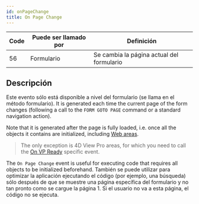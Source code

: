 ```yaml
---
id: onPageChange
title: On Page Change
---
```


| Code | Puede ser llamado por | Definición                                |
| ---- | --------------------- | ----------------------------------------- |
| 56   | Formulario            | Se cambia la página actual del formulario |

## Descripción

Este evento sólo está disponible a nivel del formulario (se llama en el método formulario). It is generated each time the current page of the form changes (following a call to the `FORM GOTO PAGE` command or a standard navigation action).

Note that it is generated after the page is fully loaded, i.e. once all the objects it contains are initialized, including [Web areas](FormObjects/webArea_overview.md).

> The only exception is 4D View Pro areas, for which you need to call the [On VP Ready](onVpReady.md) specific event.

The `On Page Change` event is useful for executing code that requires all objects to be initialized beforehand. También se puede utilizar para optimizar la aplicación ejecutando el código (por ejemplo, una búsqueda) sólo después de que se muestre una página específica del formulario y no tan pronto como se cargue la página 1. Si el usuario no va a esta página, el código no se ejecuta.
